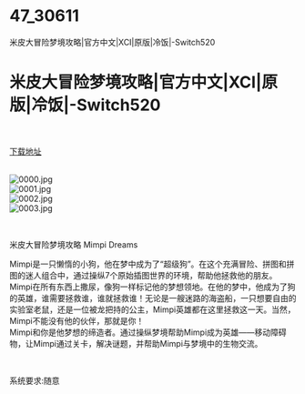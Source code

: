 # 47_30611
米皮大冒险梦境攻略|官方中文|XCI|原版|冷饭|-Switch520
# 米皮大冒险梦境攻略|官方中文|XCI|原版|冷饭|-Switch520
 <br/></br>
[下载地址](https://www.switch520.cc/article/30611 "下载地址")
<br/></br>

<p><img title="0000.jpg" src="https://www.switch520.cc/muke_img/2022_05_02_0876f2fcbc094.jpg" alt="0000.jpg"><br>
<img title="0001.jpg" src="https://www.switch520.cc/muke_img/2022_05_02_b8b1ec036011f.jpg" alt="0001.jpg"><br>
<img title="0002.jpg" src="https://www.switch520.cc/muke_img/2022_05_02_eaf2008e518e9.jpg" alt="0002.jpg"><br>
<img title="0003.jpg" src="https://www.switch520.cc/muke_img/2022_05_02_030c2b221ec8d.jpg" alt="0003.jpg"></p>
<p>&nbsp;</p>
<p>米皮大冒险梦境攻略 Mimpi Dreams</p>
<p>Mimpi是一只懒惰的小狗，他在梦中成为了“超级狗”。在这个充满冒险、拼图和拼图的迷人组合中，通过操纵7个原始插图世界的环境，帮助他拯救他的朋友。<br>
Mimpi在所有东西上撒尿，像狗一样标记他的梦想领地。在他的梦中，他成为了狗的英雄，谁需要拯救谁，谁就拯救谁！无论是一艘迷路的海盗船，一只想要自由的实验室老鼠，还是一位被龙把持的公主，Mimpi英雄都在这里拯救这一天。当然，Mimpi不能没有他的伙伴，那就是你！<br>
Mimpi和你是他梦想的缔造者。通过操纵梦境帮助Mimpi成为英雄——移动障碍物，让Mimpi通过关卡，解决谜题，并帮助Mimpi与梦境中的生物交流。</p>
<p>&nbsp;</p>
<p>系统要求:随意</p>



